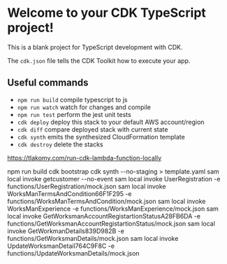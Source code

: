 # Welcome to your CDK TypeScript project!

This is a blank project for TypeScript development with CDK.

The `cdk.json` file tells the CDK Toolkit how to execute your app.

## Useful commands

 * `npm run build`   compile typescript to js
 * `npm run watch`   watch for changes and compile
 * `npm run test`    perform the jest unit tests
 * `cdk deploy`      deploy this stack to your default AWS account/region
 * `cdk diff`        compare deployed stack with current state
 * `cdk synth`       emits the synthesized CloudFormation template
* `cdk destroy`       delete the stacks


https://tlakomy.com/run-cdk-lambda-function-locally

npm run build
cdk bootstrap
cdk synth --no-staging > template.yaml 
sam local invoke getcustomer --no-event
sam local invoke UserRegistration -e  functions/UserRegistration/mock.json
sam local invoke WorksManTermsAndCondition66F1F295 -e functions/WorksManTermsAndCondition/mock.json
sam local invoke WorksManExperience -e functions/WorksManExperience/mock.json
sam local invoke GetWorksmanAccountRegistartionStatusA28FB6DA -e functions/GetWorksmanAccountRegistartionStatus/mock.json
sam local invoke GetWorkmanDetails839D982B -e functions/GetWorksmanDetails/mock.json
sam local invoke UpdateWorksmanDetail764C9F8C -e functions/UpdateWorksmanDetails/mock.json

